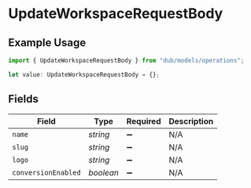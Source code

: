 # UpdateWorkspaceRequestBody

## Example Usage

```typescript
import { UpdateWorkspaceRequestBody } from "dub/models/operations";

let value: UpdateWorkspaceRequestBody = {};
```

## Fields

| Field               | Type                | Required            | Description         |
| ------------------- | ------------------- | ------------------- | ------------------- |
| `name`              | *string*            | :heavy_minus_sign:  | N/A                 |
| `slug`              | *string*            | :heavy_minus_sign:  | N/A                 |
| `logo`              | *string*            | :heavy_minus_sign:  | N/A                 |
| `conversionEnabled` | *boolean*           | :heavy_minus_sign:  | N/A                 |